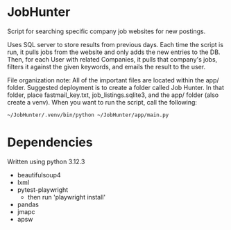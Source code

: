 # JobHunter
 Script for searching specific company job websites for new postings.

Uses SQL server to store results from previous days. Each time the script is run, it pulls jobs from the website and only adds the new entries to the DB. Then, for each User with related Companies, it pulls that company's jobs, filters it against the given keywords, and emails the result to the user.

File organization note: All of the important files are located within the app/ folder. Suggested deployment is to create a folder called Job Hunter. In that folder, place fastmail_key.txt, job_listings.sqlite3, and the app/ folder (also create a venv). When you want to run the script, call the following:

```~/JobHunter/.venv/bin/python ~/JobHunter/app/main.py```

# Dependencies
Written using python 3.12.3

- beautifulsoup4
- lxml
- pytest-playwright
    - then run 'playwright install'
- pandas
- jmapc
- apsw